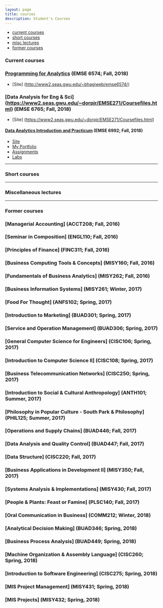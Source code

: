 ```yaml
---
layout: page
title: courses
description: Student's Courses
---
```


<div class="navbar">
    <div class="navbar-inner">
        <ul class="nav">
            <li><a href="#current">current courses</a></li>
            <li><a href="#shortcourses">short courses</a></li>
            <li><a href="#misc">misc lectures</a></li>
            <li><a href="#old">former courses</a></li>
        </ul>
    </div>
</div>


### <a name="current"></a>Current courses

### [Programming for Analytics](http://www2.seas.gwu.edu/~bhagiweb/emse6574/) (EMSE 6574; Fall, 2018)
- [Site] (http://www2.seas.gwu.edu/~bhagiweb/emse6574/)

### [Data Analysis for Eng & Sci] (https://www2.seas.gwu.edu/~dorpjr/EMSE271/Coursefiles.html) (EMSE 6765; Fall, 2018)
- [Site] (https://www2.seas.gwu.edu/~dorpjr/EMSE271/Coursefiles.html)

#### [Data Analytics Introduction and Practicum](http://bsharvey.github.io) (EMSE 6992; Fall, 2018)

- [Site](https://bsharvey.github.io/)
- [My Portfolio](https://oliviapy960825.github.io/)
- [Assignments](https://github.com/oliviapy960825/oliviapy960825.github.io/tree/master/Assignments)
- [Labs](https://github.com/bsharvey/EMSEDataAnalytics/tree/master/EMSE6992_Labs)

---

### <a name="shortcourses"></a>Short courses

---

### <a name="misc"></a>Miscellaneous lectures


---

### <a name="old"></a>Former courses
### [Managerial Accounting] (ACCT208; Fall, 2016)
### [Seminar in Composition] (ENGL110; Fall, 2016)
### [Principles of Finance] (FINC311; Fall, 2016)
### [Business Computing Tools & Concepts] (MISY160; Fall, 2016)
### [Fundamentals of Business Analytics] (MISY262; Fall, 2016)
### [Business Information Systems] (MISY261; Winter, 2017)
### [Food For Thought] (ANFS102; Spring, 2017)
### [Introduction to Marketing] (BUAD301; Spring, 2017)
### [Service and Operation Management] (BUAD306; Spring, 2017)
### [General Computer Science for Engineers] (CISC106; Spring, 2017)
### [Introduction to Computer Science II] (CISC108; Spring, 2017)
### [Business Telecommunication Networks] (CISC250; Spring, 2017)
### [Introduction to Social & Cultural Anthropology] (ANTH101; Summer, 2017)
### [Philosophy in Popular Culture - South Park & Philosophy] (PHIL125; Summer, 2017)
### [Operations and Supply Chains] (BUAD446; Fall, 2017)
### [Data Analysis and Quality Control] (BUAD447; Fall, 2017)
### [Data Structure] (CISC220; Fall, 2017)
### [Business Applications in Development II] (MISY350; Fall, 2017)
### [Systems Analysis & Implementations] (MISY430; Fall, 2017)
### [People & Plants: Feast or Famine] (PLSC140; Fall, 2017)
### [Oral Communication in Business] (COMM212; Winter, 2018)
### [Analytical Decision Making] (BUAD346; Spring, 2018)
### [Business Process Analysis] (BUAD449; Spring, 2018)
### [Machine Organization & Assembly Language] (CISC260; Spring, 2018)
### [Introduction to Software Engineering] (CISC275; Spring, 2018)
### [MIS Project Management] (MISY431; Spring, 2018)
### [MIS Projects] (MISY432; Spring, 2018)
